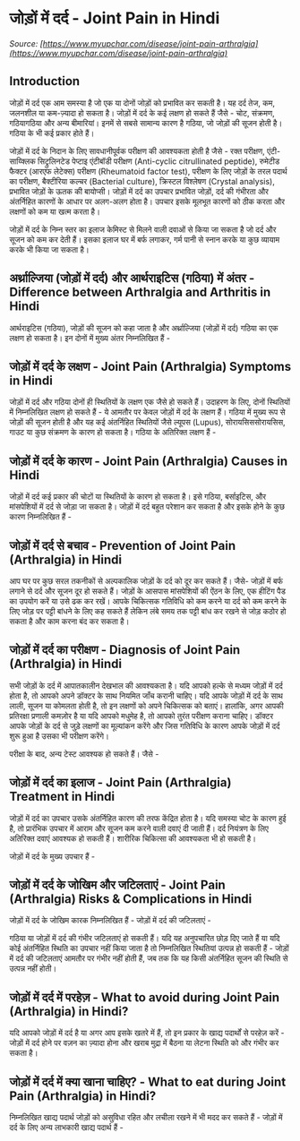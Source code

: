 # जोड़ों में दर्द - Joint Pain in Hindi
_Source: [https://www.myupchar.com/disease/joint-pain-arthralgia](https://www.myupchar.com/disease/joint-pain-arthralgia)_

## Introduction
जोड़ों में दर्द एक आम समस्या है जो एक या दोनों जोड़ों को प्रभावित कर सकती है। यह दर्द तेज, कम, जलनशील या कम-ज़्यादा हो सकता है।
जोड़ों में दर्द के कई लक्षण हो सकते हैं जैसे - चोट, संक्रमण, गठियागठिया और अन्य बीमारियां। इनमें से सबसे सामान्य कारण है गठिया, जो जोड़ों की सूजन होती है। गठिया के भी कई प्रकार होते हैं।
जोड़ों में दर्द के निदान के लिए सावधानीपूर्वक परीक्षण की आवश्यकता होती है जैसे - रक्त परीक्षण, एंटी-साय्क्लिक सिट्रुलिनटेड पेप्टाइ एंटीबॉडी परीक्षण (Anti-cyclic citrullinated peptide), रुमेटीड फैक्टर (आरएफ लेटेक्स) परीक्षण (Rheumatoid factor test), परीक्षण के लिए जोड़ों के तरल पदार्थ का परीक्षण, बैक्टीरिया कल्चर (Bacterial culture), क्रिस्टल विश्लेषण (Crystal analysis), प्रभावित जोड़ों के ऊतक की बायोप्सी।
जोड़ों में दर्द का उपचार प्रभावित जोड़ों, दर्द की गंभीरता और अंतर्निहित कारणों के आधार पर अलग-अलग होता है। उपचार इसके मूलभूत कारणों को ठीक करता और लक्षणों को कम या खत्म करता है।
जोड़ों में दर्द के निम्न स्तर का इलाज केमिस्ट से मिलने वाली दवाओं से किया जा सकता है जो दर्द और सूजन को कम कर देती हैं। इसका इलाज घर में बर्फ लगाकर, गर्म पानी से स्नान करके या कुछ व्यायाम करके भी किया जा सकता है।

## अर्थ्राल्जिया (जोड़ों में दर्द) और आर्थराइटिस (गठिया) में अंतर - Difference between Arthralgia and Arthritis in Hindi
आर्थराइटिस (गठिया), जोड़ों की सूजन को कहा जाता है और अर्थ्राल्जिया (जोड़ों में दर्द) गठिया का एक लक्षण हो सकता है। इन दोनों में मुख्य अंतर निम्नलिखित हैं -

## जोड़ों में दर्द के लक्षण - Joint Pain (Arthralgia) Symptoms in Hindi
जोड़ों में दर्द और गठिया दोनों ही स्थितियों के लक्षण एक जैसे हो सकते हैं। उदाहरण के लिए, दोनों स्थितियों में निम्नलिखित लक्षण हो सकते हैं -
ये आमतौर पर केवल जोड़ों में दर्द के लक्षण हैं। गठिया में मुख्य रूप से जोड़ों की सूजन होती है और यह कई अंतर्निहित स्थितियों जैसे ल्यूपस (Lupus), सोरायसिससोरायसिस, गाउट या कुछ संक्रमण के कारण हो सकता है।
गठिया के अतिरिक्त लक्षण हैं -

## जोड़ों में दर्द के कारण - Joint Pain (Arthralgia) Causes in Hindi
जोड़ों में दर्द कई प्रकार की चोटों या स्थितियों के कारण हो सकता है। इसे गठिया, बर्साइटिस, और मांसपेशियों में दर्द से जोड़ा जा सकता है। जोड़ों में दर्द बहुत परेशान कर सकता है और इसके होने के कुछ कारण निम्नलिखित हैं -

## जोड़ों में दर्द से बचाव - Prevention of Joint Pain (Arthralgia) in Hindi
आप घर पर कुछ सरल तकनीकों से अल्पकालिक जोड़ों के दर्द को दूर कर सकते हैं। जैसे-
जोड़ों में बर्फ लगाने से दर्द और सूजन दूर हो सकते हैं। जोड़ों के आसपास मांसपेशियों की ऐंठन के लिए, एक हीटिंग पैड का उपयोग करें या उसे ढक कर रखें।
आपके चिकित्सक गतिविधि को कम करने या दर्द को कम करने के लिए जोड़ पर पट्टी बांधने के लिए कह सकते हैं लेकिन लंबे समय तक पट्टी बांध कर रखने से जोड़ कठोर हो सकता है और काम करना बंद कर सकता है।

## जोड़ों में दर्द का परीक्षण - Diagnosis of Joint Pain (Arthralgia) in Hindi
सभी जोड़ों के दर्द में आपातकालीन देखभाल की आवश्यकता है। यदि आपको हल्के से मध्यम जोड़ों में दर्द होता है, तो आपको अपने डॉक्टर के साथ नियमित जाँच करानी चाहिए। यदि आपके जोड़ों में दर्द के साथ लाली, सूजन या कोमलता होती है, तो इन लक्षणों को अपने चिकित्सक को बताएं।
हालांकि, अगर आपकी प्रतिरक्षा प्रणाली कमज़ोर है या यदि आपको मधुमेह है, तो आपको तुरंत परीक्षण कराना चाहिए। डॉक्टर आपके जोड़ों के दर्द से जुड़े लक्षणों का मूल्यांकन करेंगे और जिस गतिविधि के कारण आपके जोड़ों में दर्द शुरू हुआ है उसका भी परीक्षण करेंगे।
परीक्षा के बाद, अन्य टेस्ट आवश्यक हो सकते हैं। जैसे -

## जोड़ों में दर्द का इलाज - Joint Pain (Arthralgia) Treatment in Hindi
जोड़ों में दर्द का उपचार उसके अंतर्निहित कारण की तरफ केंद्रित होता है। यदि समस्या चोट के कारण हुई है, तो प्रारंभिक उपचार में आराम और सूजन कम करने वाली दवाएं दी जाती हैं। दर्द नियंत्रण के लिए अतिरिक्त दवाएं आवश्यक हो सकती हैं। शारीरिक चिकित्सा की आवश्यकता भी हो सकती है।
जोड़ों में दर्द के मुख्य उपचार हैं -

## जोड़ों में दर्द के जोखिम और जटिलताएं - Joint Pain (Arthralgia) Risks & Complications in Hindi
जोड़ों में दर्द के जोखिम कारक निम्नलिखित हैं -
जोड़ों में दर्द की जटिलताएं -

गठिया या जोड़ों में दर्द की गंभीर जटिलताएं हो सकती हैं। यदि यह अनुपचारित छोड़ दिए जाते हैं या यदि कोई अंतर्निहित स्थिति का उपचार नहीं किया जाता है तो निम्नलिखित स्थितियां उत्पन्न हो सकती हैं -
जोड़ों में दर्द की जटिलताएं आमतौर पर गंभीर नहीं होती हैं, जब तक कि यह किसी अंतर्निहित सूजन की स्थिति से उत्पन्न नहीं होती।

## जोड़ों में दर्द में परहेज़ - What to avoid during Joint Pain (Arthralgia) in Hindi?
यदि आपको जोड़ों में दर्द है या अगर आप इसके खतरे में हैं, तो इन प्रकार के खाद्य पदार्थों से परहेज़ करें -
जोड़ों में दर्द होने पर वज़न का ज़्यादा होना और खराब मुद्रा में बैठना या लेटना स्थिति को और गंभीर कर सकता है।

## जोड़ों में दर्द में क्या खाना चाहिए? - What to eat during Joint Pain (Arthralgia) in Hindi?
निम्नलिखित खाद्य पदार्थ जोड़ों को असुविधा रहित और लचीला रखने में भी मदद कर सकते हैं -
जोड़ों में दर्द के लिए अन्य लाभकारी खाद्य पदार्थ हैं -

